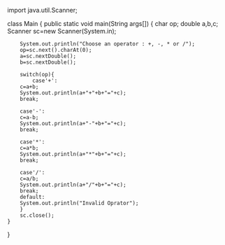 import java.util.Scanner;

class Main
{
    public static void main(String args[])
    {
        char op;
        double a,b,c;
        Scanner sc=new Scanner(System.in);
        

        System.out.println("Choose an operator : +, -, * or /");
        op=sc.next().charAt(0);
        a=sc.nextDouble();
        b=sc.nextDouble();

        switch(op){
            case'+':
        c=a+b;
        System.out.println(a+"+"+b+"="+c);
        break;

        case'-':
        c=a-b;
        System.out.println(a+"-"+b+"="+c);
        break;

        case'*':
        c=a*b;
        System.out.println(a+"*"+b+"="+c);
        break;

        case'/':
        c=a/b;
        System.out.println(a+"/"+b+"="+c);
        break;
        default:
        System.out.println("Invalid Oprator");
        }
        sc.close();
    }
}
